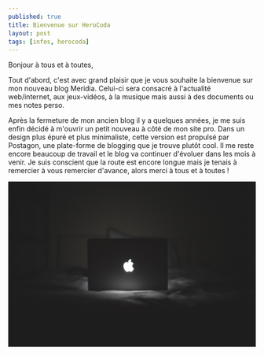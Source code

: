 ```yaml
---
published: true
title: Bienvenue sur HeroCoda
layout: post
tags: [infos, herocoda]
---
```

Bonjour à tous et à toutes,

Tout d'abord, c'est avec grand plaisir que je vous souhaite la bienvenue sur mon nouveau blog Meridia. Celui-ci sera consacré à l'actualité web/internet, aux jeux-vidéos, à la musique mais aussi à des documents ou mes notes perso.

Après la fermeture de mon ancien blog il y a quelques années, je me suis enfin décidé à m'ouvrir un petit nouveau à côté de mon site pro. Dans un design plus épuré et plus minimaliste, cette version est propulsé par Postagon, une plate-forme de blogging que je trouve plutôt cool. Il me reste encore beaucoup de travail et le blog va continuer d'évoluer dans les mois à venir. Je suis conscient que la route est encore longue mais je tenais à remercier à vous remercier d'avance, alors merci à tous et à toutes !

![About](/assets/mac.jpg)